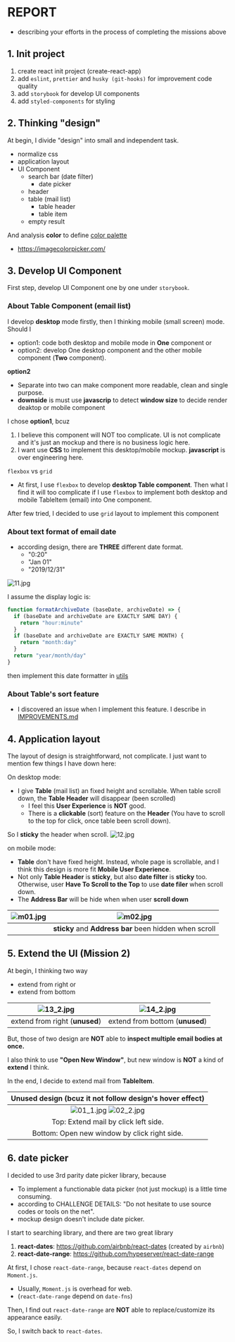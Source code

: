 # REPORT
- describing your efforts in the process of completing the missions above

## 1. Init project
1. create react init project (create-react-app)
2. add `eslint`, `prettier` and `husky (git-hooks)` for improvement code quality
3. add `storybook` for develop UI components
4. add `styled-components` for styling

## 2. Thinking "design"
At begin, I divide "design" into small and independent task.
- normalize css 
- application layout
- UI Component
  - search bar (date filter)
    - date picker
  - header
  - table (mail list)
    - table header
    - table item
  - empty result

And analysis **color** to define [color palette](./src/colors.js)
- https://imagecolorpicker.com/


## 3. Develop UI Component
First step, develop UI Component one by one under `storybook`.

### About Table Component (email list)
I develop **desktop** mode firstly, then I thinking mobile (small screen) mode. Should I
- option1: code both desktop and mobile mode in **One** component or
- option2: develop One desktop component and the other mobile component (**Two** component).

**option2**
- Separate into two can make component more readable, clean and single purpose.
- **downside** is must use **javascrip** to detect **window size** to decide render deaktop or mobile component

I chose **option1**, bcuz
1. I believe this component will NOT too complicate. UI is not complicate and it's just an mockup and there is no business logic here.
2. I want use **CSS** to implement this desktop/mobile mockup. **javascript** is over engineering here.

`flexbox` vs `grid`
- At first, I use `flexbox` to develop **desktop Table component**. Then what I find it will too complicate if I use `flexbox` to implement both desktop and mobile TableItem (email) into One component.  

After few tried, I decided to use `grid` layout to implement this component

### About text format of email date
- according design, there are **THREE** different date format.
  - "0:20"
  - "Jan 01"
  - "2019/12/31"

![11.jpg](./screenshots/11.jpg)  

I assume the display logic is:
```js
function formatArchiveDate (baseDate, archiveDate) => {
  if (baseDate and archiveDate are EXACTLY SAME DAY) {
    return "hour:minute"
  }
  if (baseDate and archiveDate are EXACTLY SAME MONTH) {
    return "month:day"
  }
  return "year/month/day"
}
```

then implement this date formatter in [utils](./src/utils/index.js)  

### About Table's sort feature
- I discovered an issue when I implement this feature. I describe in [IMPROVEMENTS.md](./IMPROVEMENTS.md)

## 4. Application layout
The layout of design is straightforward, not complicate. I just want to mention few things I  have down here:  

On desktop mode:
- I give **Table** (mail list) an fixed height and scrollable. When table scroll down, the **Table Header** will disappear (been scrolled)
  - I feel this **User Experience** is **NOT** good.
  - There is a **clickable** (sort) feature on the **Header** (You have to scroll to the top for click, once table been scroll down). 

So I **sticky** the header when scroll.
![12.jpg](./screenshots/12.jpg)

on mobile mode:
- **Table** don't have fixed height. Instead, whole page is scrollable, and I think this design is more fit **Mobile User Experience**.
- Not only **Table Header** is **sticky**, but also **date filter** is **sticky** too. Otherwise, user **Have To Scroll to the Top** to use **date filer** when scroll down.
- The **Address Bar** will be hide when when user **scroll down**

|![m01.jpg](./screenshots/m01.jpg)|![m02.jpg](./screenshots/m02.jpg)|
|:----------:|:----------:|
||**sticky** and **Address bar** been hidden when scroll |


## 5. Extend the UI (Mission 2)
At begin, I thinking two way
- extend from right or
- extend from bottom

|![13_2.jpg](./screenshots/13_2.jpg)|![14_2.jpg](./screenshots/14_2.jpg)|
|:----------:|:----------:|
|extend from right (**unused**)|extend from bottom (**unused**)|

But, those of two design are **NOT** able to **inspect multiple email bodies at once.**  

I also think to use **"Open New Window"**, but new window is **NOT** a kind of **extend** I think.  

In the end, I decide to extend mail from **TableItem**.  
 
| **Unused** design (bcuz it not follow design's hover effect) |
|:----------:|
|![01_1.jpg](./screenshots/01_1.jpg)  ![02_2.jpg](./screenshots/02_2.jpg)|
|Top: Extend mail by click left side.|
|Bottom: Open new window by click right side.|


## 6. date picker
I decided to use 3rd parity date picker library, because
- To implement a functionable data picker (not just mockup) is a little time consuming.
- according to CHALLENGE DETAILS: "Do not hesitate to use source codes or tools on the net".
- mockup design doesn't include date picker.

I start to searching library, and there are two great library
1. **react-dates**: https://github.com/airbnb/react-dates (created by `airbnb`)
2. **react-date-range**: https://github.com/hypeserver/react-date-range

At first, I chose `react-date-range`, because `react-dates` depend on `Moment.js`.
- Usually, `Moment.js` is overhead for web.
- (`react-date-range` depend on `date-fns`)

Then, I find out `react-date-range` are **NOT** able to replace/customize its appearance easily.  

So, I switch back to `react-dates`.
